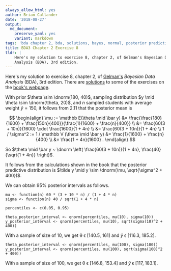 ```yaml
---
always_allow_html: yes
author: Brian Callander
date: '2018-08-27'
output:
  md_document:
    preserve_yaml: yes
    variant: markdown
tags: 'bda chapter 2, bda, solutions, bayes, normal, posterior predictive'
title: BDA3 Chapter 2 Exercise 8
tldr: |
    Here's my solution to exercise 8, chapter 2, of Gelman's Bayesian Data
    Analysis (BDA), 3rd edition.
---
```


Here's my solution to exercise 8, chapter 2, of
[Gelman's](https://andrewgelman.com/) *Bayesian Data Analysis* (BDA),
3rd edition. There are
[solutions](http://www.stat.columbia.edu/~gelman/book/solutions.pdf) to
some of the exercises on the [book's
webpage](http://www.stat.columbia.edu/~gelman/book/).

<!--more-->
<div>

$\DeclareMathOperator{\dbinomial}{binomial}  \DeclareMathOperator{\dbern}{Bernoulli}  \DeclareMathOperator{\dnorm}{normal}  \DeclareMathOperator{\dgamma}{gamma}  \DeclareMathOperator{\invlogit}{invlogit}  \DeclareMathOperator{\logit}{logit}  \DeclareMathOperator{\dbeta}{beta}$

</div>

With prior $\theta \sim \dnorm(180, 40)$, sampling distribution
$y \mid \theta \sim \dnorm(\theta, 20)$, and $n$ sampled students with
average weight $\bar y = 150$, it follows from 2.11 that the posterior
mean is

$$
\begin{align}
  \mu
  :=
  \mathbb E(\theta \mid \bar y) 
  &=
  \frac{\frac{180}{1600} + \frac{150n}{400}}{\frac{1}{1600} + \frac{n}{400}} 
  \\
  &=
  \frac{60(3 + 10n)}{1600} \cdot \frac{1600}{1 + 4n}
  \\
  &=
  \frac{60(3 + 10n)}{1 + 4n}
  \\
  1 / \sigma^2 
  :=
  1 / \mathbb V (\theta \mid \bar y)
  &=
  \frac{1}{1600} + \frac{n}{400}
  \\
  &=
  \frac{1 + 4n}{1600}
  .
\end{align}
$$

So
$\theta \mid \bar y ~ \dnorm \left( \frac{60(3 + 10n)}{1 + 4n}, \frac{40}{\sqrt{1 + 4n}} \right)$.

It follows from the calculations shown in the book that the posterior
predictive distribution is
$\tilde y \mid y \sim \dnorm(\mu, \sqrt{\sigma^2 + 400})$.

We can obtain 95% posterior intervals as follows.

``` {.r}
mu <- function(n) 60 * (3 + 10 * n) / (1 + 4 * n)
sigma <- function(n) 40 / sqrt(1 + 4 * n)

percentiles <- c(0.05, 0.95)

theta_posterior_interval <- qnorm(percentiles, mu(10), sigma(10))
y_posterior_interval <- qnorm(percentiles, mu(10), sqrt(sigma(10)^2 + 400))
```

With a sample of size of 10, we get θ ϵ \[140.5, 161\] and $\tilde y$ ϵ
\[116.3, 185.2\].

``` {.r}
theta_posterior_interval <- qnorm(percentiles, mu(100), sigma(100))
y_posterior_interval <- qnorm(percentiles, mu(100), sqrt(sigma(100)^2 + 400))
```

With a sample of size of 100, we get θ ϵ \[146.8, 153.4\] and $\tilde y$
ϵ \[117, 183.1\].
